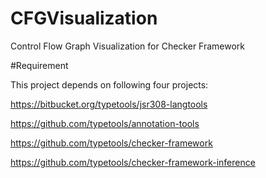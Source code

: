 # CFGVisualization
Control Flow Graph Visualization for Checker Framework

#Requirement

This project depends on following four projects:

https://bitbucket.org/typetools/jsr308-langtools

https://github.com/typetools/annotation-tools

https://github.com/typetools/checker-framework

https://github.com/typetools/checker-framework-inference 
